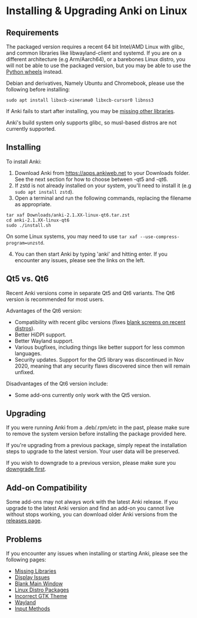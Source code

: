 # Installing & Upgrading Anki on Linux

<!-- toc -->

## Requirements

The packaged version requires a recent 64 bit Intel/AMD Linux with glibc, and common
libraries like libwayland-client and systemd. If you are on a different
architecture (e.g Arm/Aarch64), or a barebones Linux distro, you will not be able to use the
packaged version, but you may be able to use the [Python wheels](https://betas.ankiweb.net/#via-pypipip)
instead.

Debian and derivatives, Namely Ubuntu and Chromebook, please use the following before
installing:

```shell
sudo apt install libxcb-xinerama0 libxcb-cursor0 libnss3
```

If Anki fails to start after installing, you may be [missing other libraries](./missing-libraries.md).

Anki's build system only supports glibc, so musl-based distros are not currently supported.

## Installing

To install Anki:

1. Download Anki from <https://apps.ankiweb.net> to your Downloads folder. See the next section
   for how to choose between -qt5 and -qt6.
2. If zstd is not already installed on your system, you'll need to install it (e.g `sudo apt install zstd`).
3. Open a terminal and run the following commands, replacing the filename as appropriate.

```shell
tar xaf Downloads/anki-2.1.XX-linux-qt6.tar.zst
cd anki-2.1.XX-linux-qt6
sudo ./install.sh
```

On some Linux systems, you may need to use `tar xaf --use-compress-program=unzstd`.

4. You can then start Anki by typing 'anki' and hitting enter. If you encounter
   any issues, please see the links on the left.

## Qt5 vs. Qt6

Recent Anki versions come in separate Qt5 and Qt6 variants. The Qt6 version
is recommended for most users.

Advantages of the Qt6 version:

- Compatibility with recent glibc versions (fixes [blank screens on recent distros](./blank-window.md)).
- Better HiDPI support.
- Better Wayland support.
- Various bugfixes, including things like better support for less common languages.
- Security updates. Support for the Qt5 library was discontinued in Nov 2020,
  meaning that any security flaws discovered since then will remain unfixed.

Disadvantages of the Qt6 version include:

- Some add-ons currently only work with the Qt5 version.

## Upgrading

If you were running Anki from a .deb/.rpm/etc in the past, please make
sure to remove the system version before installing the package
provided here.

If you're upgrading from a previous package, simply repeat the
installation steps to upgrade to the latest version. Your user data
will be preserved.

If you wish to downgrade to a previous version, please make sure you
[downgrade first](http://changes.ankiweb.net).

## Add-on Compatibility

Some add-ons may not always work with the latest Anki release. If you upgrade to
the latest Anki version and find an add-on you cannot live without stops working,
you can download older Anki versions from the [releases page](https://github.com/ankitects/anki/releases).

## Problems

If you encounter any issues when installing or starting Anki, please see the
following pages:
- [Missing Libraries](https://docs.ankiweb.net/platform/linux/missing-libraries.html)
- [Display Issues](https://docs.ankiweb.net/platform/linux/display-issues.html)
- [Blank Main Window](https://docs.ankiweb.net/platform/linux/blank-window.html)
- [Linux Distro Packages](https://docs.ankiweb.net/platform/linux/distro-packages.html)
- [Incorrect GTK Theme](https://docs.ankiweb.net/platform/linux/gtk-theme.html)
- [Wayland](https://docs.ankiweb.net/platform/linux/wayland.html)
- [Input Methods](https://docs.ankiweb.net/platform/linux/input-methods.html)

